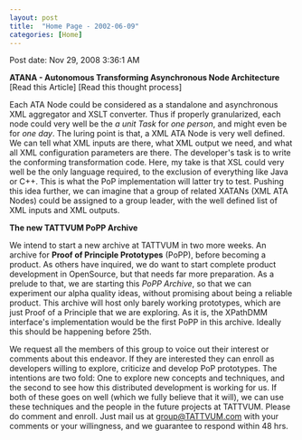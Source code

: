 ```yaml
---
layout: post
title:  "Home Page - 2002-06-09"
categories: [Home]
---
```


Post date: Nov 29, 2008 3:36:1 AM

**ATANA - Autonomous Transforming Asynchronous Node Architecture** [Read this Article] [Read this thought process]

Each ATA Node could be considered as a standalone and asynchronous XML aggregator and XSLT converter. Thus if properly granularized, each node could very well be the *a unit Task* for *one person*, and might even be for *one day*. The luring point is that, a XML ATA Node is very well defined. We can tell what XML inputs are there, what XML output we need, and what all XML configuration parameters are there. The developer's task is to write the conforming transformation code. Here, my take is that XSL could very well be the only language required, to the exclusion of everything like Java or C++. This is what the PoP implementation will latter try to test. Pushing this idea further, we can imagine that a group of related XATANs (XML ATA Nodes) could be assigned to a group leader, with the well defined list of XML inputs and XML outputs.

**The new TATTVUM PoPP Archive**

We intend to start a new archive at TATTVUM in two more weeks. An archive for **Proof of Principle Prototypes** (PoPP), before becoming a product. As others have inquired, we do want to start complete product development in OpenSource, but that needs far more preparation. As a prelude to that, we are starting this *PoPP Archive*, so that we can experiment our alpha quality ideas, without promising about being a reliable product. This archive will host only barely working prototypes, which are just Proof of a Principle that we are exploring. As it is, the XPathDMM interface's implementation would be the first PoPP in this archive. Ideally this should be happening before 25th.

We request all the members of this group to voice out their interest or comments about this endeavor. If they are interested they can enroll as developers willing to explore, criticize and develop PoP prototypes. The intentions are two fold: One to explore new concepts and techniques, and the second to see how this distributed development is working for us. If both of these goes on well (which we fully believe that it will), we can use these techniques and the people in the future projects at TATTVUM. Please do comment and enroll. Just mail us at [group@TATTVUM.com](mailto:group@TATTVUM.com?subject=%5BPoPP%20Archive%5D%20I%20would%20like%20to%20enroll%20as%20a%20developer&body=%20%20%20%20%20%20*Any%20comments?) with your comments or your willingness, and we guarantee to respond within 48 hrs.

